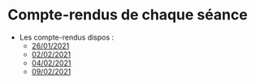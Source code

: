 # Compte-rendus de chaque séance

* Les compte-rendus dispos :
  * [26/01/2021](https://github.com/Adrrick/progression_git/blob/main/compte-rendus/1.md)
  * [02/02/2021](https://github.com/Adrrick/progression_git/blob/main/compte-rendus/2.md)
  * [04/02/2021](https://github.com/Adrrick/progression_git/blob/main/compte-rendus/3.md)
  * [09/02/2021](https://github.com/Adrrick/progression_git/blob/main/compte-rendus/4.md)
